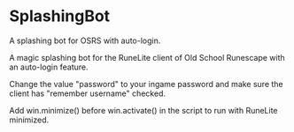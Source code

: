 # SplashingBot
A splashing bot for OSRS with auto-login.


A magic splashing bot for the RuneLite client of Old School Runescape with an auto-login feature.

Change the value "password" to your ingame password and make sure the client has "remember username" checked.

Add win.minimize() before win.activate() in the script to run with RuneLite minimized.
